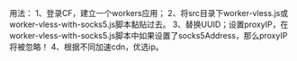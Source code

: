 用法：
1、登录CF，建立一个workers应用；
2、将src目录下worker-vless.js或worker-vless-with-socks5.js脚本黏贴过去。
3、替换UUID；设置proxyIP，在worker-vless-with-socks5.js脚本中如果设置了socks5Address，那么proxyIP将被忽略！
4、根据不同加速cdn，优选ip。
